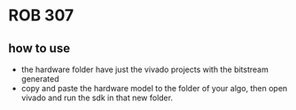 # ROB 307

## how to use

- the hardware folder have just the vivado projects with the bitstream generated
- copy and paste the hardware model to the folder of your algo, then open vivado and run the sdk in that new folder.
